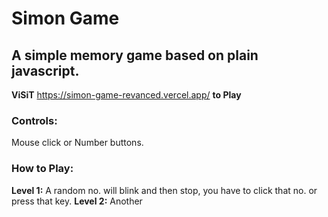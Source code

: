# Simon Game
## A simple memory game based on plain javascript.
**ViSiT** https://simon-game-revanced.vercel.app/ **to Play**
### Controls:
Mouse click or Number buttons.

### How to Play:
**Level 1:** A random no. will blink and then stop, you have to click that no. or press that key.
**Level 2:** Another

